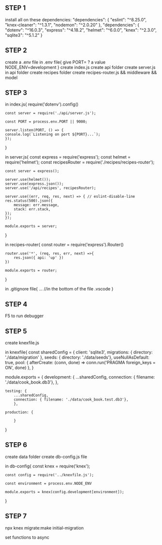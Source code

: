 STEP 1
----------------------------------------
install all on these dependencies:
  "dependencies": {
    "eslint": "^8.25.0",
    "knex-cleaner": "^1.3.1",
    "nodemon": "^2.0.20"
  },
   "dependencies": {
    "dotenv": "^16.0.3",
    "express": "^4.18.2",
    "helmet": "^6.0.0",
    "knex": "^2.3.0",
    "sqlite3": "^5.1.2"
  }

STEP 2
----------------------------------------
create a .env file 
in .env file{
give PORT= ? a value
NODE_ENV=development
}
create index.js
create api folder 
create server.js in api folder
create recipes folder
create recipes-router.js && middleware && model

STEP 3
----------------------------------------
in index.js{
    require('dotenv').config()

    const server = require('./api/server.js');

    const PORT = process.env.PORT || 9000;

    server.listen(PORT, () => {
    console.log(`Listening on port ${PORT}...`);
    });
}

in server.js{
    const express = require('express');
    const helmet = require('helmet');
    const recipesRouter = require('./recipes/recipes-router');

    const server = express();

    server.use(helmet());
    server.use(express.json());
    server.use('/api/recipes', recipesRouter);

    server.use((err, req, res, next) => { // eslint-disable-line
    res.status(500).json({
        message: err.message,
        stack: err.stack,
    });
    });

    module.exports = server;
}

in recipes-router{
    const router = require('express').Router()

    router.use('*', (req, res, err, next) =>{
        res.json({ api: 'up' })
    })

    module.exports = router;
}

in .gitignore file{
 ...
 //in the bottom of the file
 .vscode
}

STEP 4
----------------------------------------
F5 to run debugger

STEP 5
----------------------------------------
create knexfile.js

in knexfile{
const sharedConfig = {
    client: 'sqlite3',
    migrations: { directory: './data/migration' },
    seeds: { directory: './data/seeds'},
    useNullAsDefault: true,
    pool: { afterCreate: (conn, done) => conn.run('PRAGMA foreign_keys = ON', done) },
    }

module.exports = {
    development: {
        ...sharedConfig,
        connection: { filename: './data/cook_book.db3'},
        },

    testing: {
        ...sharedConfig,
        connection: { filename: './data/cook_book.test.db3'},
        },

    production: {

        }
}

STEP 6
----------------------------------------
create data folder
create db-config.js file

in db-config{
    const knex = require('knex');

    const config = require('../knexfile.js');

    const environment = process.env.NODE_ENV

    module.exports = knex(config.development[environment]);
}

STEP 7
----------------------------------------
npx knex migrate:make initial-migration

set functions to async

